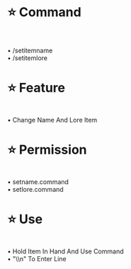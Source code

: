 # ⭐ Command

<br>

• /setitemname
<br>
• /setitemlore

# ⭐ Feature

<br>
• Change Name And Lore Item 

# ⭐ Permission

<br>
• setname.command
<br>
• setlore.command

 # ⭐ Use

<br>
• Hold Item In Hand And Use Command 
<br>
• "\\n" To Enter Line


